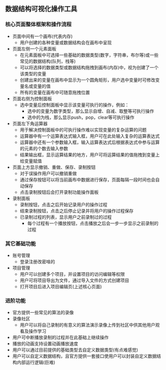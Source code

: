 ## 数据结构可视化操作工具

### 核心页面整体框架和操作流程
- 页面中间有一个画布(代表内存)
  - 用户创建的各种变量或数据结构会在画布中呈现
- 页面左侧一个元素面板
  - 在元素面板中可选择一些基础的数据类型(数字，字符串，布尔等)或一些常见的数据结构(队列，栈等)
  - 可以将选择的数据类型或数据结构拖拽到画布(内存)中，视为创建了一个该类型的变量
  - 创建出来的变量在画布中显示为一个圆角矩形，用户选中变量时可修改变量名或变量的值
  - 所有的变量在画布中可随意拖拽位置
- 页面右侧为控制面板
  - 选中变量后控制面板中显示该变量可执行的操作，例如：
    - 选中的变量为数字类型，那么显示自增、自减、取整等可执行操作
    - 选中的为栈，那么显示push，pop，clear等可执行操作
- 页面左下角运算器
  - 用于解决控制面板中的可执行操作难以实现变量的复杂运算的问题
  - 运算器中有一个运算表达式输入框，用户可在此处输入复杂的运算表达式
  - 运算器中还有一个参数输入框，输入运算表达式后根据表达式中参与运算的元素的个数去输入参数
  - 结果输出框，显示运算结果的地方，用户可将运算结果的值拖拽到变量上给变量赋值
- 页面上方显示撤销、重做、保存、录制按钮
  - 对于误操作用户可以撤销重做
  - 通过保存按钮可以将当前画布中数据进行保存，页面每隔一段时间也会自动保存
  - 点击录制按钮后会打开录制功能操作面板
- 录制面板
  - 录制按钮，点击之后开始记录用户的操作过程
  - 结束录制按钮，点击之后停止记录并将用户的操作过程保存
  - 已录制过程的列表，显示用户之前录制过的过程
    - 每个过程有一个播放按钮，点击播放之后会一步一步显示之前录制的过程

### 其它基础功能
- 账号管理
  - 登录注册改密啥的
- 项目管理
  - 用户可以创建多个项目，并设置项目的访问编辑等权限
  - 用户可将项目导出为文件，通过导入文件的方式创建项目
  - 打开项目后进入项目编辑页(上述核心页面)

### 进阶功能
- 官方提供一些常见的算法的录像
- 录像社区
  - 用户可以将自己录制的有意义的算法演示录像上传到社区中供其他用户观看及操作学习
- 用户可中断播放录制的过程并在此基础上继续操作
- 播放的动画支持设置动画播放速度
- 用户可以通过目前提供的基础类型去自定义数据类型(有点难感觉)
- 用户可以自定义数据结构，且官方提供一套接口使用户可以封装自定义数据结构内部运行逻辑(巨难)